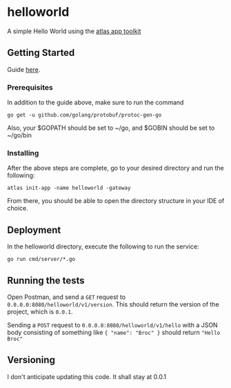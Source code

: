 # helloworld

A simple Hello World using the [atlas app toolkit](https://github.com/infobloxopen/atlas-app-toolkit)

## Getting Started

Guide [here](https://github.com/infobloxopen/atlas-cli/wiki). 

### Prerequisites

In addition to the guide above, make sure to run the command

```
go get -u github.com/golang/protobuf/protoc-gen-go
```
Also, your $GOPATH should be set to ~/go, and $GOBIN should be set to ~/go/bin

### Installing

After the above steps are complete, go to your desired directory and run the following: 

```
atlas init-app -name helloworld -gateway
```

From there, you should be able to open the directory structure in your IDE of choice.

## Deployment

In the helloworld directory, execute the following to run the service:

```
go run cmd/server/*.go
```

## Running the tests

Open Postman, and send a `GET` request to `0.0.0.0:8080/helloworld/v1/version`. This should return the version of the project, which is `0.0.1`.

Sending a `POST` request to `0.0.0.0:8080/helloworld/v1/hello` with a JSON body consisting of something like `{ "name": "Broc" }` should return `"Hello Broc"`

## Versioning

I don't anticipate updating this code. It shall stay at 0.0.1
